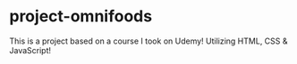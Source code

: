 # project-omnifoods

This is a project based on a course I took on Udemy! Utilizing HTML, CSS & JavaScript!

